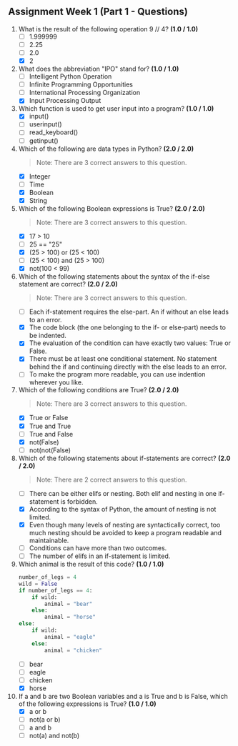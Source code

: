 ## Assignment Week 1 (Part 1 - Questions)

1. What is the result of the following operation 9 // 4? **(1.0 / 1.0)**
    - [ ] 1.999999
    - [ ] 2.25
    - [ ] 2.0
    - [x] 2

2. What does the abbreviation "IPO" stand for? **(1.0 / 1.0)**
   - [ ] Intelligent Python Operation
   - [ ] Infinite Programming Opportunities
   - [ ] International Processing Organization
   - [x] Input Processing Output 

3. Which function is used to get user input into a program? **(1.0 / 1.0)**
   - [x] input()
   - [ ] userinput()
   - [ ] read_keyboard()
   - [ ] getinput()

4. Which of the following are data types in Python? **(2.0 / 2.0)**
   > Note: There are 3 correct answers to this question.
   - [x] Integer
   - [ ] Time
   - [x] Boolean
   - [x] String

5. Which of the following Boolean expressions is True? **(2.0 / 2.0)**
   > Note: There are 3 correct answers to this question.
   - [x] 17 > 10
   - [ ] 25 == "25"
   - [x] (25 > 100) or (25 < 100)
   - [ ] (25 < 100) and (25 > 100)
   - [x] not(100 < 99)

6. Which of the following statements about the syntax of the if-else statement are correct? **(2.0 / 2.0)**
   > Note: There are 3 correct answers to this question.
   - [ ] Each if-statement requires the else-part. An if without an else leads to an error.
   - [x] The code block (the one belonging to the if- or else-part) needs to be indented.
   - [x] The evaluation of the condition can have exactly two values: True or False.
   - [x] There must be at least one conditional statement. No statement behind the if and continuing directly with the else leads to an error.
   - [ ] To make the program more readable, you can use indention wherever you like.

7. Which of the following conditions are True? **(2.0 / 2.0)**
   > Note: There are 3 correct answers to this question.
   - [x] True or False
   - [x] True and True
   - [ ] True and False
   - [x] not(False)
   - [ ] not(not(False)

8. Which of the following statements about if-statements are correct? **(2.0 / 2.0)**
   > Note: There are 2 correct answers to this question.
   - [ ] There can be either elifs or nesting. Both elif and nesting in one if-statement is forbidden.
   - [x] According to the syntax of Python, the amount of nesting is not limited.
   - [x] Even though many levels of nesting are syntactically correct, too much nesting should be avoided to keep a program readable and maintainable.
   - [ ] Conditions can have more than two outcomes.
   - [ ] The number of elifs in an if-statement is limited.

9. Which animal is the result of this code? **(1.0 / 1.0)**
    ```py
    number_of_legs = 4 
    wild = False
    if number_of_legs == 4:
        if wild:
            animal = "bear"
        else:
            animal = "horse"
    else:
        if wild:
            animal = "eagle"
        else:
            animal = "chicken"
    ```
   - [ ] bear
   - [ ] eagle
   - [ ] chicken
   - [x] horse

10. If a and b are two Boolean variables and a is True and b is False, which of the following expressions is True? **(1.0 / 1.0)**
    - [x] a or b
    - [ ] not(a or b)
    - [ ] a and b
    - [ ] not(a) and not(b)